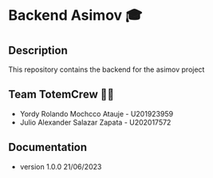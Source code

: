 # Backend Asimov 🎓

## Description
This repository contains the backend for the asimov project

## Team TotemCrew 👨‍💻
* Yordy Rolando Mochcco Atauje - U201923959
* Julio Alexander Salazar Zapata - U202017572

## Documentation
* version 1.0.0 21/06/2023